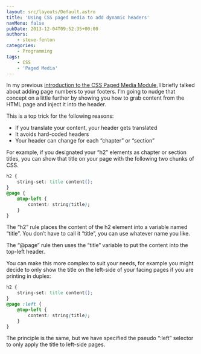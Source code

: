 ```yaml
---
layout: src/layouts/Default.astro
title: 'Using CSS paged media to add dynamic headers'
navMenu: false
pubDate: 2013-12-04T09:52:35+00:00
authors:
    - steve-fenton
categories:
    - Programming
tags:
    - CSS
    - 'Paged Media'
---
```


In my previous [introduction to the CSS Paged Media Module](/blog/2013/12/printing-web-pages-with-the-paged-media-module/), I briefly talked about adding page numbers to your footers. I’m going to nudge that concept on a little further by showing you how to grab content from the HTML page and inject it into the header.

This is a top trick for the following reasons:

- If you translate your content, your header gets translated
- It avoids hard-coded headers
- Your header can change for each “chapter” or “section”

For example, if you designated your “h2” elements as chapter or section titles, you can show that title on your page with the following two chunks of CSS.

```css
h2 {
    string-set: title content();
}
@page {
    @top-left {
        content: string(title);
    }
}
```

The “h2” rule places the content of the h2 element into a variable named “title”. You don’t have to call it “title”, you can use whatever name you like.

The “@page” rule then uses the “title” variable to put the content into the top-left header.

You can make this more complex to suit your needs, for example you might decide to only show the title on the left-side of your facing pages if you are printing in duplex:

```css
h2 {
    string-set: title content();
}
@page :left {
    @top-left {
        content: string(title);
    }
}
```

The principle is the same, but we have specified the pseudo “:left” selector to only apply the title to left-side pages.